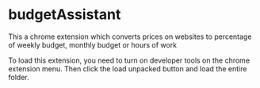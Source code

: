 # budgetAssistant

This a chrome extension which converts prices on websites to percentage of weekly budget, monthly budget or hours of work

To load this extension, you need to turn on developer tools on the chrome extension menu. Then click the load unpacked button and load the entire folder.